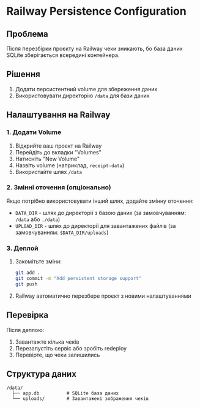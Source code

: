 # Railway Persistence Configuration

## Проблема
Після перезбірки проєкту на Railway чеки зникають, бо база даних SQLite зберігається всередині контейнера.

## Рішення
1. Додати персистентний volume для збереження даних
2. Використовувати директорію `/data` для бази даних

## Налаштування на Railway

### 1. Додати Volume
1. Відкрийте ваш проєкт на Railway
2. Перейдіть до вкладки "Volumes"
3. Натисніть "New Volume"
4. Назвіть volume (наприклад, `receipt-data`)
5. Використайте шлях `/data`

### 2. Змінні оточення (опціонально)
Якщо потрібно використовувати інший шлях, додайте змінну оточення:
- `DATA_DIR` - шлях до директорії з базою даних (за замовчуванням: `/data` або `./data`)
- `UPLOAD_DIR` - шлях до директорії для завантажених файлів (за замовчуванням: `$DATA_DIR/uploads`)

### 3. Деплой
1. Закомітьте зміни:
   ```bash
   git add .
   git commit -m "Add persistent storage support"
   git push
   ```
2. Railway автоматично перезбере проєкт з новими налаштуваннями

## Перевірка
Після деплою:
1. Завантажте кілька чеків
2. Перезапустіть сервіс або зробіть redeploy
3. Перевірте, що чеки залишились

## Структура даних
```
/data/
  ├── app.db          # SQLite база даних
  └── uploads/        # Завантажені зображення чеків
```
